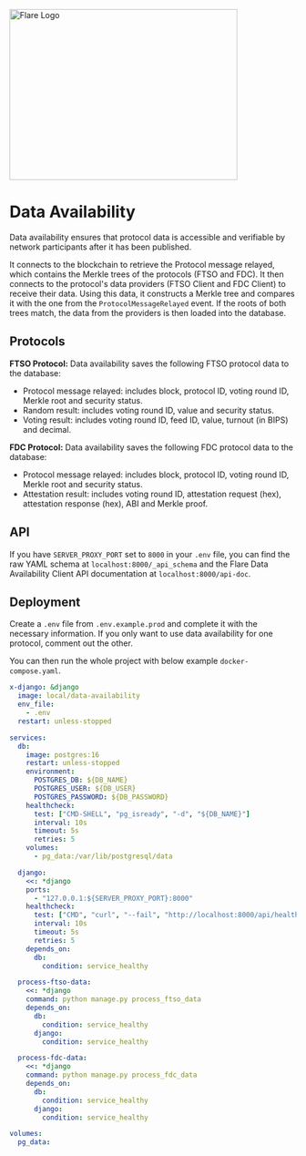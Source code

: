 <p align="left">
  <a href="https://flare.network/" target="blank"><img src="https://flare.network/wp-content/uploads/Artboard-1-1.svg" width="400" height="300" alt="Flare Logo" /></a>
</p>

# Data Availability

Data availability ensures that protocol data is accessible and verifiable by network participants after it has been published.

It connects to the blockchain to retrieve the Protocol message relayed, which contains the Merkle trees of the protocols (FTSO and FDC). It then connects to the protocol's data providers (FTSO Client and FDC Client) to receive their data. Using this data, it constructs a Merkle tree and compares it with the one from the `ProtocolMessageRelayed` event. If the roots of both trees match, the data from the providers is then loaded into the database.

## Protocols

**FTSO Protocol:** Data availability saves the following FTSO protocol data to the database:

- Protocol message relayed: includes block, protocol ID, voting round ID, Merkle root and security status.
- Random result: includes voting round ID, value and security status.
- Voting result: includes voting round ID, feed ID, value, turnout (in BIPS) and decimal.

**FDC Protocol:** Data availability saves the following FDC protocol data to the database:

- Protocol message relayed: includes block, protocol ID, voting round ID, Merkle root and security status.
- Attestation result: includes voting round ID, attestation request (hex), attestation response (hex), ABI and Merkle proof.

## API

If you have `SERVER_PROXY_PORT` set to `8000` in your `.env` file, you can find the raw YAML schema at `localhost:8000/_api_schema` and the Flare Data Availability Client API documentation at `localhost:8000/api-doc`.

## Deployment

Create a `.env` file from `.env.example.prod` and complete it with the necessary information. If you only want to use data availability for one protocol, comment out the other.

You can then run the whole project with below example `docker-compose.yaml`.

```yaml
x-django: &django
  image: local/data-availability
  env_file:
    - .env
  restart: unless-stopped

services:
  db:
    image: postgres:16
    restart: unless-stopped
    environment:
      POSTGRES_DB: ${DB_NAME}
      POSTGRES_USER: ${DB_USER}
      POSTGRES_PASSWORD: ${DB_PASSWORD}
    healthcheck:
      test: ["CMD-SHELL", "pg_isready", "-d", "${DB_NAME}"]
      interval: 10s
      timeout: 5s
      retries: 5
    volumes:
      - pg_data:/var/lib/postgresql/data

  django:
    <<: *django
    ports:
      - "127.0.0.1:${SERVER_PROXY_PORT}:8000"
    healthcheck:
      test: ["CMD", "curl", "--fail", "http://localhost:8000/api/health"]
      interval: 10s
      timeout: 5s
      retries: 5
    depends_on:
      db:
        condition: service_healthy

  process-ftso-data:
    <<: *django
    command: python manage.py process_ftso_data
    depends_on:
      db:
        condition: service_healthy
      django:
        condition: service_healthy

  process-fdc-data:
    <<: *django
    command: python manage.py process_fdc_data
    depends_on:
      db:
        condition: service_healthy
      django:
        condition: service_healthy

volumes:
  pg_data:
```
